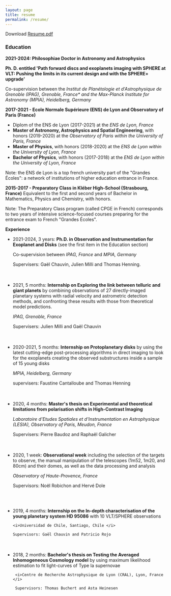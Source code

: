 ```yaml
---
layout: page
title: resume
permalink: /resume/
---
```



Download <a href="cdesgrange.github.io/Resume_Desgrange_Celia.pdf" target="_blank"> Resume.pdf</a>


<h3>Education </h3>
<strong>2021-2024: Philosophiae Doctor in Astronomy and Astrophysics</strong>

<b>Ph. D. entitled 'Path forward discs and exoplanets imaging with SPHERE at VLT: Pushing the limits in its current design and with the SPHERE+ upgrade' </b>

Co-supervision between the  <i>Institut de Planétologie et d'Astrophysique de Grenoble (IPAG), Grenoble, France* <i> and the  </i>Max-Planck Institute for Astronomy (MPIA), Heidelberg, Germany </i>

<strong>2017-2021 - Ecole Normale Supérieure (ENS) de Lyon and Observatory of Paris (France)</strong>

<ul>
  <li>Diplom of the ENS de Lyon (2017-2021)
  at the <i>ENS de Lyon, France </i></li>

  <li><b>Master of Astronomy, Astrophysics and Spatial Engineering</b>, with honors (2019-2020)
  at the <i>Observatory of Paris within the University of Paris, France </i></li>

  <li><b>Master of Physics</b>, with honors (2018-2020)
  at the <i>ENS de Lyon within the University of Lyon, France </i> </li>

  <li><b>Bachelor of Physics</b>, with honors (2017-2018)
  at the <i>ENS de Lyon within the University of Lyon, France</i> </li>
</ul>

Note: the ENS de Lyon is a top french university part of the "Grandes Écoles": a network of institutions of higher education entrance in France.

<strong>2015-2017 - Preparatory Class in Kléber High-School (Strasbourg, France)</strong>
Equivalent to the first and second years of Bachelor in Mathematics, Physics and Chemistry, with honors.

Note: The Preparatory Class program (called CPGE in French) corresponds to two years of intensive science-focused courses preparing for the entrance exam to French "Grandes Écoles".
<br> 

<strong>Experience </strong>

<ul>
   
<li>2021-2024, 3 years: <b>Ph.D. in Observation and Instrumentation for Exoplanet and Disks</b> (see the first item in the Education section)

  Co-supervision between  <i> IPAG, France</i> and <i>MPIA, Germany </i>

  Supervisers: Gaël Chauvin, Julien Milli and Thomas Henning.
</li>
  <br> <br> 
 
<li>2021, 5 months: <b>Internship on Exploring the link between telluric and giant planets</b> by combining observations of 27 directly-imaged planetary systems with radial velocity and astrometric detection methods, and confronting these results with those from theoretical model predictions.
  
  <i> IPAG, Grenoble, France </i>
  
  Supervisers: Julien Milli and Gaël Chauvin
</li>
  <br> <br> 
  
<li>2020-2021, 5 months: <b>Internship on Protoplanetary disks</b> by using the latest cutting-edge post-processing algorithms in direct imaging to look for the exoplanets creating the observed substructures inside a sample of 15 young disks

   <i>MPIA, Heidelberg, Germany</i>

   supervisers: Faustine Cantalloube and Thomas Henning
 </li>
   <br> <br> 

         
 <li> 2020, 4 months: <b>Master's thesis on Experimental and theoretical limitations from polarisation shifts in High-Contrast Imaging</b>

   <i> Laboratoire d'Etudes Spatiales et d'Instrumentation en Astrophysique (LESIA), Observatory of Paris, Meudon, France </i>

   Supervisers: Pierre Baudoz and Raphaël Galicher
 </li>
   <br> <br> 
   
  
 <li> 2020, 1 week: <b>Observational week</b> including the selection of the targets to observe, the manual manipulation of the telescopes (1m52, 1m20, and 80cm) and their domes, as well as the data processing and analysis 
   
   <i>Observatory of Haute-Provence, France </i>
   
   Supervisors: Noël Robichon and Hervé Dole
 </li>
   
   <br> <br> 
        
  <li> 2019, 4 months: <b>Internship on the In-depth characterisation of the young planetary system HD 95086</b> with 10 VLT/SPHERE observations
  
    <i>Universidad de Chile, Santiago, Chile </i>
    
    Supervisors: Gaël Chauvin and Patricio Rojo
  </li>
    <br> <br> 
  
  
  <li> 2018, 2 months: <b>Bachelor's thesis on Testing the Averaged Inhomogeneous Cosmology model</b> by using maximum likelihood estimation to fit light-curves of Type Ia supernovae
 
     <i>Centre de Recherche Astrophysique de Lyon (CRAL), Lyon, France </i>
    
     Supervisors: Thomas Buchert and Asta Heinesen
   </li>
     <br> <br> 
 </ul>
     
     
     
